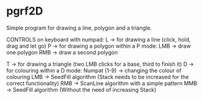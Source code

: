 # pgrf2D
Simple program for drawing a line, polygon and a triangle.

CONTROLS on keyboard with numpad:
L -> for drawing a line (click, hold, drag and let go)
P -> for drawing a polygon
  within a P mode:
    LMB -> draw one polygon
    RMB -> draw a second polygon
  
T -> for drawing a triangle (two LMB clicks for a base, third to finish it)
D -> for colouring
  within a D mode:
    Numpat (1-9) -> changing the colour of colouring
    LMB -> SeedFill algorithm (Stack needs to be increased for the correct functionality)
    RMB -> ScanLine algorithm with a simple pattern
    MMB -> SeedFill algorithm (Without the need of increasing Stack)

